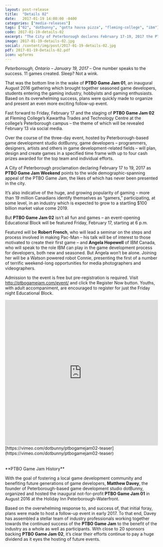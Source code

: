 ```yaml
---
layout: post-release
title:  "Details 02"
date:   2017-01-19 14:00:00 -0400
categories: ["media-releases"]
tags: ["02", "dotbunny", "gotta havva pizza", "fleming-college", "ibm"]
code: 2017-01-19-details-02
excerpt: "The City of Peterborough declares February 17-19, 2017 the PTBO Game Jam Weekend."
image: 2017-01-19-details-02.jpg
social: /content/img/post/2017-01-19-details-02.jpg
pdf: 2017-01-19-Details-02.pdf
icon: wpforms
---
```

_Peterborough, Ontario – January 19, 2017_ – One number speaks to the success. 11 games created. Sleep? Not a wink.  

That was the bottom line in the wake of **PTBO Game Jam 01**, an inaugural August 2016 gathering which brought together seasoned game developers, students entering the gaming industry, hobbyists and gaming enthusiasts. Based on its overwhelming success, plans were quickly made to organize and present an even more exciting follow-up event.  

Fast forward to Friday, February 17 and the staging of **PTBO Game Jam 02** at Fleming College’s Kawartha Trades and Technology Centre at the college’s Peterborough campus – the theme of which will be revealed February 13 via social media.  

Over the course of the three-day event, hosted by Peterborough-based game development studio dotBunny, game developers – programmers, designers, artists and others in game development-related fields – will plan, design and create games in a specified time frame with up to four cash prizes awarded for the top team and individual efforts.  

A City of Peterborough proclamation declaring February 17 to 19, 2017 as **PTBO Game Jam Weekend** points to the wide demographic-spanning appeal of the PTBO Game Jam, the likes of which has never been presented in the city.

It’s also indicative of the huge, and growing popularity of gaming – more than 19 million Canadians identify themselves as “gamers,” participating, at some level, in an industry which is expected to grow to a startling $100 billion market value come 2019.  

But **PTBO Game Jam 02** isn’t all fun and games – an event-opening Educational Block will be featured Friday, February 17, starting at 6 p.m.

Featured will be **Robert French**, who will lead a seminar on the steps and process involved in making Pac-Man – his talk will be of interest to those motivated to create their first game – and **Angela Hopewell** of IBM Canada, who will speak to the role IBM can play in the game development process for developers, both new and seasoned. But Angela won’t be alone. Joining her will be a Watson powered robot Connie, presenting the first of a number of terrific weekend-long opportunities for media photographers and videographers.  

Admission to the event is free but pre-registration is required. Visit http://ptbogamejam.com/event/ and click the Register Now button. Youths, with adult accompaniment, are encouraged to register for just the Friday night Educational Block.

<iframe class="release-video" id="release-video" src="https://player.vimeo.com/video/199948787?api=1&player_id=release-video" frameborder="0" webkitAllowFullScreen mozallowfullscreen allowFullScreen width="100%" height="480"></iframe>
[https://vimeo.com/dotbunny/ptbogamejam02-teaser](https://vimeo.com/dotbunny/ptbogamejam02-teaser)
<br><br><br>
**PTBO Game Jam History**  
  
With the goal of fostering a local game development community and benefiting future generations of game developers, **Matthew Davey**, the founder of Peterborough-based game development studio dotBunny, organized and hosted the inaugural not-for-profit **PTBO Game Jam 01** in August 2016 at the Holiday Inn Peterborough-Waterfront.  
  
Based on the overwhelming response to, and success of, that initial foray, plans were made to host a follow-up event in early 2017. To that end, Davey has assembled a stellar team of industry professionals working together towards the continued success of the **PTBO Game Jam** to the benefit of the industry as a whole as well as participants. With close to 20 sponsors backing **PTBO Game Jam 02**, it’s clear their efforts continue to pay a huge dividend as it eyes the hosting of future events.
